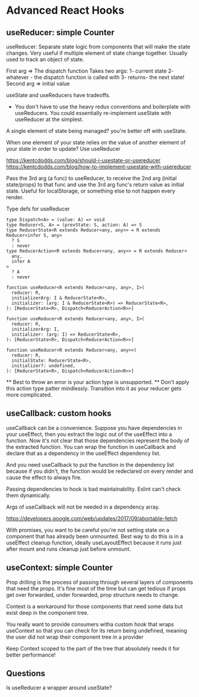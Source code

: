 # Advanced React Hooks

## useReducer: simple Counter

useReducer: Separate state logic from components that will make the state
changes. Very useful if multiple element of state change together. Usually used
to track an object of state.

First arg => The dispatch function Takes two args: 1- current state 2-
whatever - the dispatch function is called with 3- returns- the next state!
Second arg => initial value

useState and useReducers have tradeoffs.

- You don't have to use the heavy redux conventions and boilerplate with
  useReducers. You could essentially re-implement useState with useReducer at
  the simplest.

A single element of state being managed? you're better off with useState.

When one element of your state relies on the value of another element of your
state in order to update? Use useReducer

https://kentcdodds.com/blog/should-i-usestate-or-usereducer
https://kentcdodds.com/blog/how-to-implement-usestate-with-usereducer

Pass the 3rd arg (a func) to useReducer, to receive the 2nd arg (initial
state/props) to that func and use the 3rd arg func's return value as initial
state. Useful for localStorage, or something else to not happen every render.

Type defs for useReducer

```
type Dispatch<A> = (value: A) => void
type Reducer<S, A> = (prevState: S, action: A) => S
type ReducerState<R extends Reducer<any, any>> = R extends Reducer<infer S, any>
  ? S
  : never
type ReducerAction<R extends Reducer<any, any>> = R extends Reducer<
  any,
  infer A
>
  ? A
  : never

function useReducer<R extends Reducer<any, any>, I>(
  reducer: R,
  initializerArg: I & ReducerState<R>,
  initializer: (arg: I & ReducerState<R>) => ReducerState<R>,
): [ReducerState<R>, Dispatch<ReducerAction<R>>]

function useReducer<R extends Reducer<any, any>, I>(
  reducer: R,
  initializerArg: I,
  initializer: (arg: I) => ReducerState<R>,
): [ReducerState<R>, Dispatch<ReducerAction<R>>]

function useReducer<R extends Reducer<any, any>>(
  reducer: R,
  initialState: ReducerState<R>,
  initializer?: undefined,
): [ReducerState<R>, Dispatch<ReducerAction<R>>]
```

\*\* Best to throw an error is your action type is unsupported. \*\* Don't apply
this action type patter mindlessly. Transition into it as your reducer gets more
complicated.

## useCallback: custom hooks

useCallback can be a convenience. Suppose you have dependencies in your
useEffect, then you extract the logic out of the useEffect into a function. Now
it's not clear that those dependencies represent the body of the extracted
function. You can wrap the function in useCallback and declare that as a
dependency in the useEffect dependency list.

And you need useCallback to put the function in the dependency list because if
you didn't, the function would be redeclared on every render and cause the
effect to always fire.

Passing dependencies to hook is bad maintainability. Eslint can't check them
dynamically.

Args of useCallback will not be needed in a dependency array.

https://developers.google.com/web/updates/2017/09/abortable-fetch

With promises, you want to be careful you're not setting state on a component
that has already been unmounted. Best way to do this is in a useEffect cleanup
function, ideally useLayoutEffect because it runs just after mount and runs
cleanup just before unmount.

## useContext: simple Counter

Prop drilling is the process of passing through several layers of components
that need the props. It's fine most of the time but can get tedious if props get
over forwarded, under forwarded, prop structure needs to change.

Context is a workaround for those components that need some data but exist deep
in the component tree.

You really want to provide consumers witha custom hook that wraps useContext so
that you can check for its return being undefined, meaning the user did not wrap
their component tree in a provider

Keep Context scoped to the part of the tree that absolutely needs it for better
performance!

## Questions

Is useReducer a wrapper around useState?
